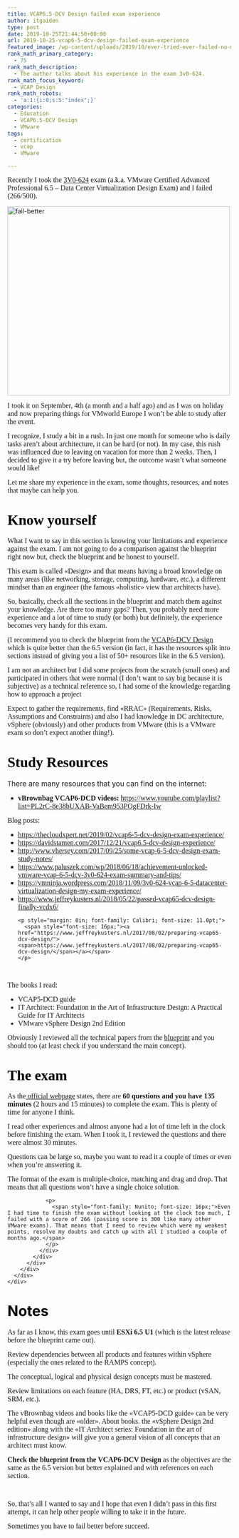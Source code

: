 ```yaml
---
title: VCAP6.5-DCV Design failed exam experience
author: itgaiden
type: post
date: 2019-10-25T21:44:50+00:00
url: 2019-10-25-vcap6-5-dcv-design-failed-exam-experience
featured_image: /wp-content/uploads/2019/10/ever-tried-ever-failed-no-matter-try-again-fail-again-fail-better-samuel-backett-e1572039644157.jpg
rank_math_primary_category:
  - 75
rank_math_description:
  - The author talks about his experience in the exam 3v0-624.
rank_math_focus_keyword:
  - VCAP Design
rank_math_robots:
  - 'a:1:{i:0;s:5:"index";}'
categories:
  - Education
  - VCAP6.5-DCV Design
  - VMware
tags:
  - certification
  - vcap
  - VMware

---
```

<span style="font-family: Nunito; font-size: 16px;">Recently I took the <a href="https://www.vmware.com/education-services/certification/vcap6-5-dcv-design-exam.html"><span class="st">3V0-624</span></a> exam (a.k.a. VMware Certified Advanced Professional 6.5 – Data Center Virtualization Design Exam) and I failed (266/500).</span>

<img loading="lazy" class="alignnone wp-image-1225 size-full" src="/wp-content/uploads/2019/10/ever-tried-ever-failed-no-matter-try-again-fail-again-fail-better-samuel-backett-e1572039644157.jpg" alt="fail-better" width="500" height="424" srcset="/wp-content/uploads/2019/10/ever-tried-ever-failed-no-matter-try-again-fail-again-fail-better-samuel-backett-e1572039644157.jpg 500w, /wp-content/uploads/2019/10/ever-tried-ever-failed-no-matter-try-again-fail-again-fail-better-samuel-backett-e1572039644157-300x254.jpg 300w" sizes="(max-width: 500px) 100vw, 500px" /> 

<span style="font-family: Nunito; font-size: 16px;">I took it on September, 4th (a month and a half ago) and as I was on holiday and now preparing things for VMworld Europe I won&#8217;t be able to study after the event.</span>

<span style="font-family: Nunito; font-size: 16px;">I recognize, I study a bit in a rush. In just one month for someone who is daily tasks aren&#8217;t about architecture, it can be hard (or not). In my case, this rush was influenced due to leaving on vacation for more than 2 weeks. Then, I decided to give it a try before leaving but, the outcome wasn&#8217;t what someone would like!</span>

<span style="font-family: Nunito; font-size: 16px;">Let me share my experience in the exam, some thoughts, resources, and notes that maybe can help you.</span>

# <span style="font-family: Nunito; font-size: 32px; color: #000000;">Know yourself</span>

<span style="font-family: Nunito; font-size: 16px;">What I want to say in this section is knowing your limitations and experience against the exam. I am not going to do a comparison against the blueprint right now but, check the blueprint and be honest to yourself.</span>

<span style="font-family: Nunito; font-size: 16px;">This exam is called «Design» and that means having a broad knowledge on many areas (like networking, storage, computing, hardware, etc.), a different mindset than an engineer (the famous «holistic» view that architects have).</span>

<span style="font-family: Nunito; font-size: 16px;">So, basically, check all the sections in the blueprint and match them against your knowledge. Are there too many gaps? Then, you probably need more experience and a lot of time to study (or both) but definitely, the experience becomes very handy for this exam.</span>

<span style="font-family: Nunito; font-size: 16px;">(I recommend you to check the blueprint from the <a href="https://www.vmware.com/education-services/certification/vcap6-dcv-design-exam.html">VCAP6-DCV Design</a> which is quite better than the 6.5 version (in fact, it has the resources split into sections instead of giving you a list of 50+ resources like in the 6.5 version).</span>

<span style="font-family: Nunito; font-size: 16px;">I am not an architect but I did some projects from the scratch (small ones) and participated in others that were normal (I don&#8217;t want to say big because it is subjective) as a technical reference so, I had some of the knowledge regarding how to approach a project</span>

<span style="font-family: Nunito; font-size: 16px;">Expect to gather the requirements, find «RRAC» (Requirements, Risks, Assumptions and Constraints) and also I had knowledge in DC architecture, vSphere (obviously) and other products from VMware (this is a VMware exam so don&#8217;t expect another thing!).</span>

# <span style="font-family: Nunito; font-size: 32px; color: #000000;">Study Resources</span>

T<span style="font-size: 16px;">here are many resources that you can find on the internet:</span>

<ul style="list-style-type: square;">
  <li>
    <span style="font-family: Nunito; font-size: 16px;"><strong>vBrownbag VCAP6-DCD videos:</strong> <a href="https://www.youtube.com/playlist?list=PL2rC-8e38bUXAB-VaBem953POgFDrk-Iw">https://www.youtube.com/playlist?list=PL2rC-8e38bUXAB-VaBem953POgFDrk-Iw</a></span>
  </li>
</ul>

<span style="font-family: Nunito; font-size: 16px;">Blog posts:</span>

<ul style="list-style-type: square;">
  <li>
    <span style="font-family: Nunito; font-size: 16px;"><a href="https://thecloudxpert.net/2019/02/vcap6-5-dcv-design-exam-experience/">https://thecloudxpert.net/2019/02/vcap6-5-dcv-design-exam-experience/</a></span>
  </li>
  <li>
    <span style="font-family: Nunito; font-size: 16px;"><a href="https://davidstamen.com/2017/12/21/vcap6.5-dcv-design-experience/">https://davidstamen.com/2017/12/21/vcap6.5-dcv-design-experience/</a></span>
  </li>
  <li>
    <span style="font-family: Nunito; font-size: 16px;"><a href="http://www.vhersey.com/2017/09/25/some-vcap-6-5-dcv-design-exam-study-notes/">http://www.vhersey.com/2017/09/25/some-vcap-6-5-dcv-design-exam-study-notes/</a></span>
  </li>
  <li>
    <span style="font-family: Nunito; font-size: 16px;"><a href="https://www.paluszek.com/wp/2018/06/18/achievement-unlocked-vmware-vcap-6-5-dcv-3v0-624-exam-summary-and-tips/">https://www.paluszek.com/wp/2018/06/18/achievement-unlocked-vmware-vcap-6-5-dcv-3v0-624-exam-summary-and-tips/</a></span>
  </li>
  <li>
    <span style="font-family: Nunito; font-size: 16px;"><a href="https://vmninja.wordpress.com/2018/11/09/3v0-624-vcap-6-5-datacenter-virtualization-design-my-exam-experience/">https://vmninja.wordpress.com/2018/11/09/3v0-624-vcap-6-5-datacenter-virtualization-design-my-exam-experience/</a></span>
  </li>
  <li>
    <p style="margin: 0in; font-family: Calibri; font-size: 11.0pt;">
      <span style="font-family: Nunito; font-size: 16px;"><a href="https://www.jeffreykusters.nl/2018/05/22/passed-vcap65-dcv-design-finally-vcdx6/">https://www.jeffreykusters.nl/2018/05/22/passed-vcap65-dcv-design-finally-vcdx6/</a></span>
    </p>
    
    <p style="margin: 0in; font-family: Calibri; font-size: 11.0pt;">
      <span style="font-size: 16px;"><a href="https://www.jeffreykusters.nl/2017/08/02/preparing-vcap65-dcv-design/"><span>https://www.jeffreykusters.nl/2017/08/02/preparing-vcap65-dcv-design/</span></a></span>
    </p>
  </li>
</ul>

&nbsp;

<span style="font-family: Nunito; font-size: 16px;">The books I read:</span>

  * <span style="font-family: Nunito; font-size: 16px;">VCAP5-DCD guide</span>
  * <span style="font-family: Nunito; font-size: 16px;">IT Architect: Foundation in the Art of Infrastructure Design: A Practical Guide for IT Architects</span>
  * <span style="font-family: Nunito; font-size: 16px;">VMware vSphere Design 2nd Edition</span>

<span style="font-family: Nunito; font-size: 16px;">Obviously I reviewed all the technical papers from the <a href="https://www.vmware.com/content/dam/digitalmarketing/vmware/en/pdf/certification/vmw-vcap65-dcv-design-3v0-624-guide.pdf">blueprint</a> and you should too (at least check if you understand the main concept).</span>

# <span style="font-family: Nunito; font-size: 32px; color: #000000;">The exam</span>

<span style="font-family: Nunito; font-size: 16px;">As the<a href="https://www.vmware.com/education-services/certification/vcap6-5-dcv-design-exam.html"> official webpage</a> states, there are <strong>60 questions and you have 135 minutes</strong> (2 hours and 15 minutes) to complete the exam. This is plenty of time for anyone I think.</span>

<span style="font-family: Nunito; font-size: 16px;">I read other experiences and almost anyone had a lot of time left in the clock before finishing the exam. When I took it, I reviewed the questions and there were almost 30 minutes.</span>

<span style="font-family: Nunito; font-size: 16px;">Questions can be large so, maybe you want to read it a couple of times or even when you&#8217;re answering it.</span>

<div class="col-md-12">
  <div class="row">
    <div class="col-md-4 -2">
      <div>
        <div class="columncontainer2 parsys">
          <div class="examscheduledetails section">
            <div>
              <div class="prep-exam-container">
                <p>
                  <span style="font-family: Nunito; font-size: 16px;">The format of the exam is multiple-choice, matching and drag and drop. That means that all questions won&#8217;t have a single choice solution.</span>
                </p>
                
                <p>
                  <span style="font-family: Nunito; font-size: 16px;">Even I had time to finish the exam without looking at the clock too much, I failed with a score of 266 (passing score is 300 like many other VMware exams). That means that I need to review which were my weakest points, resolve my doubts and catch up with all I studied a couple of months ago.</span>
                </p>
              </div>
            </div>
          </div>
        </div>
      </div>
    </div>
  </div>
</div>

# <span><span style="color: #000000; font-size: 32px;">Notes</span><br /> </span>

<span style="font-family: Nunito; font-size: 16px;">As far as I know, this exam goes until <strong>ESXi 6.5 U1</strong> (which is the latest release before the blueprint came out).</span>

<span style="font-family: Nunito; font-size: 16px;">Review dependencies between all products and features within vSphere (especially the ones related to the RAMPS concept).</span>

<span style="font-family: Nunito; font-size: 16px;">The conceptual, logical and physical design concepts must be mastered.</span>

<span style="font-family: Nunito; font-size: 16px;">Review limitations on each feature (HA, DRS, FT, etc.) or product (vSAN, SRM, etc.).</span>

<span style="font-family: Nunito; font-size: 16px;">The vBrownbag videos and books like the «VCAP5-DCD guide» can be very helpful even though are «older». About books. the «vSphere Design 2nd edition» along with the «IT Architect series: Foundation in the art of infrastructure design» will give you a general vision of all concepts that an architect must know.</span>

<span style="font-family: Nunito; font-size: 16px;"><strong>Check the blueprint from the VCAP6-DCV Design</strong> as the objectives are the same as the 6.5 version but better explained and with references on each section.</span>

&nbsp;

<span style="font-family: Nunito; font-size: 16px;">So, that&#8217;s all I wanted to say and I hope that even I didn&#8217;t pass in this first attempt, it can help other people willing to take it in the future.</span>

<span style="font-family: Nunito; font-size: 16px;">Sometimes you have to fail better before succeed.</span>